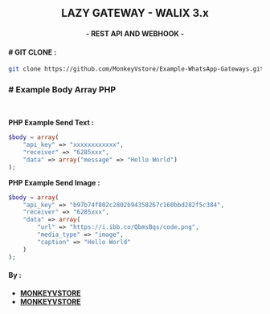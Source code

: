 ## <div align="center">**LAZY GATEWAY - WALIX 3.x**</div>
#### <div align="center">- **REST API AND WEBHOOK** -</div>

#### **# GIT CLONE :**
```bash
git clone https://github.com/MonkeyVstore/Example-WhatsApp-Gateways.git
```

### **# Example Body Array PHP**
<br>

**PHP Example Send Text :**
```php
$body = array(
    "api_key" => "xxxxxxxxxxxx",
    "receiver" => "6285xxx",
    "data" => array("message" => "Hello World")
);
```
**PHP Example Send Image :**
```php
$body = array(
    "api_key" => "b97b74f802c2802b94358267c160bbd282f5c384",
    "receiver" => "6285xxx",
    "data" => array(
        "url" => "https://i.ibb.co/QbmsBqs/code.png",
        "media_type" => "image",
        "caption" => "Hello World"
    )
);
```

#### **By :**
- <a href="https://github.com/MonkeyVstore">**MONKEYVSTORE** </a>
- <a href="https://monkeyvstore.com">**MONKEYVSTORE** </a>
